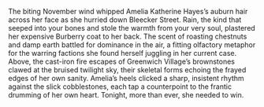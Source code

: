 The biting November wind whipped Amelia Katherine Hayes’s auburn hair across her face as she hurried down Bleecker Street.  Rain, the kind that seeped into your bones and stole the warmth from your very soul, plastered her expensive Burberry coat to her back.  The scent of roasting chestnuts and damp earth battled for dominance in the air, a fitting olfactory metaphor for the warring factions she found herself juggling in her current case.  Above, the cast-iron fire escapes of Greenwich Village’s brownstones clawed at the bruised twilight sky, their skeletal forms echoing the frayed edges of her own sanity.  Amelia’s heels clicked a sharp, insistent rhythm against the slick cobblestones, each tap a counterpoint to the frantic drumming of her own heart. Tonight, more than ever, she needed to win.
